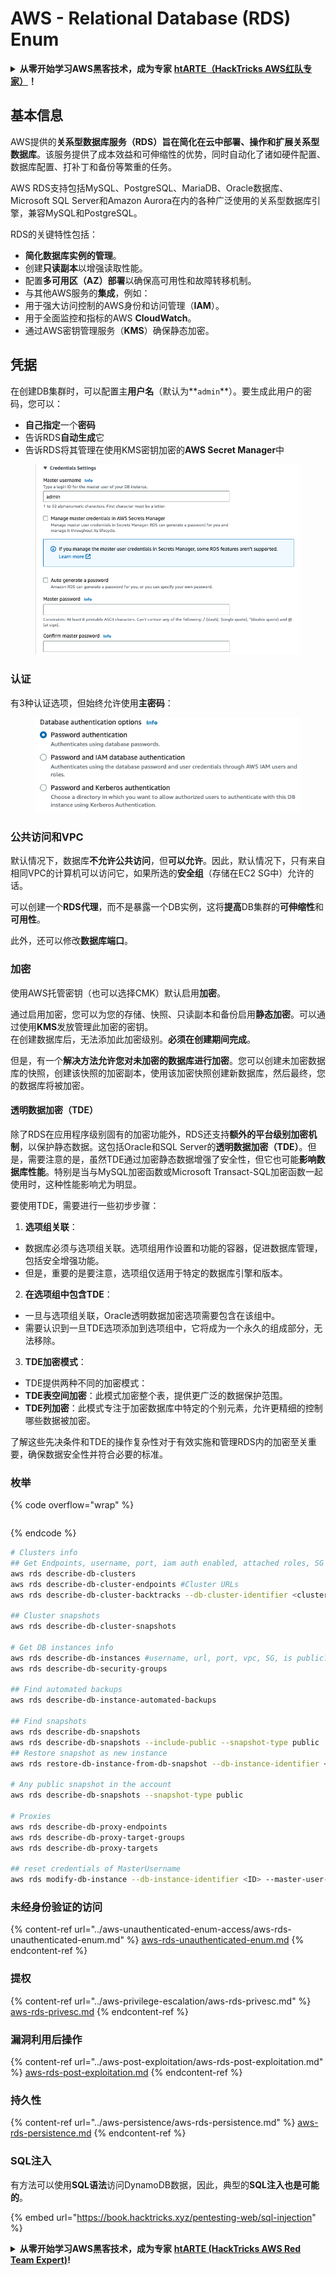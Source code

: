 # AWS - Relational Database (RDS) Enum

<details>

<summary><strong>从零开始学习AWS黑客技术，成为专家</strong> <a href="https://training.hacktricks.xyz/courses/arte"><strong>htARTE（HackTricks AWS红队专家）</strong></a><strong>！</strong></summary>

支持HackTricks的其他方式：

* 如果您想看到您的**公司在HackTricks中做广告**或**下载PDF格式的HackTricks**，请查看[**订阅计划**](https://github.com/sponsors/carlospolop)!
* 获取[**官方PEASS & HackTricks周边产品**](https://peass.creator-spring.com)
* 探索[**PEASS家族**](https://opensea.io/collection/the-peass-family)，我们的独家[NFTs](https://opensea.io/collection/the-peass-family)收藏品
* **加入** 💬 [**Discord群**](https://discord.gg/hRep4RUj7f) 或 [**电报群**](https://t.me/peass) 或在**Twitter**上关注我们 🐦 [**@hacktricks\_live**](https://twitter.com/hacktricks\_live)**。**
* 通过向[**HackTricks**](https://github.com/carlospolop/hacktricks)和[**HackTricks Cloud**](https://github.com/carlospolop/hacktricks-cloud) github仓库提交PR来分享您的黑客技巧。

</details>

## 基本信息

AWS提供的**关系型数据库服务（RDS）旨在简化在云中部署、操作和扩展关系型数据库**。该服务提供了成本效益和可伸缩性的优势，同时自动化了诸如硬件配置、数据库配置、打补丁和备份等繁重的任务。

AWS RDS支持包括MySQL、PostgreSQL、MariaDB、Oracle数据库、Microsoft SQL Server和Amazon Aurora在内的各种广泛使用的关系型数据库引擎，兼容MySQL和PostgreSQL。

RDS的关键特性包括：

* **简化数据库实例的管理**。
* 创建**只读副本**以增强读取性能。
* 配置**多可用区（AZ）部署**以确保高可用性和故障转移机制。
* 与其他AWS服务的**集成**，例如：
* 用于强大访问控制的AWS身份和访问管理（**IAM**）。
* 用于全面监控和指标的AWS **CloudWatch**。
* 通过AWS密钥管理服务（**KMS**）确保静态加密。

## 凭据

在创建DB集群时，可以配置主**用户名**（默认为\*\*`admin`\*\*）。要生成此用户的密码，您可以：

* **自己指定**一个**密码**
* 告诉RDS**自动生成**它
* 告诉RDS将其管理在使用KMS密钥加密的**AWS Secret Manager**中

<figure><img src="../../../.gitbook/assets/image (18) (1).png" alt=""><figcaption></figcaption></figure>

### 认证

有3种认证选项，但始终允许使用**主密码**：

<figure><img src="../../../.gitbook/assets/image (19) (2).png" alt=""><figcaption></figcaption></figure>

### 公共访问和VPC

默认情况下，数据库**不允许公共访问**，但**可以允许**。因此，默认情况下，只有来自相同VPC的计算机可以访问它，如果所选的**安全组**（存储在EC2 SG中）允许的话。

可以创建一个**RDS代理**，而不是暴露一个DB实例，这将**提高**DB集群的**可伸缩性**和**可用性**。

此外，还可以修改**数据库端口**。

### 加密

使用AWS托管密钥（也可以选择CMK）默认启用**加密**。

通过启用加密，您可以为您的存储、快照、只读副本和备份启用**静态加密**。可以通过使用**KMS**发放管理此加密的密钥。\
在创建数据库后，无法添加此加密级别。**必须在创建期间完成**。

但是，有一个**解决方法允许您对未加密的数据库进行加密**。您可以创建未加密数据库的快照，创建该快照的加密副本，使用该加密快照创建新数据库，然后最终，您的数据库将被加密。

#### 透明数据加密（TDE）

除了RDS在应用程序级别固有的加密功能外，RDS还支持**额外的平台级别加密机制**，以保护静态数据。这包括Oracle和SQL Server的**透明数据加密（TDE）**。但是，需要注意的是，虽然TDE通过加密静态数据增强了安全性，但它也可能**影响数据库性能**。特别是当与MySQL加密函数或Microsoft Transact-SQL加密函数一起使用时，这种性能影响尤为明显。

要使用TDE，需要进行一些初步步骤：

1. **选项组关联**：

* 数据库必须与选项组关联。选项组用作设置和功能的容器，促进数据库管理，包括安全增强功能。
* 但是，重要的是要注意，选项组仅适用于特定的数据库引擎和版本。

2. **在选项组中包含TDE**：

* 一旦与选项组关联，Oracle透明数据加密选项需要包含在该组中。
* 需要认识到一旦TDE选项添加到选项组中，它将成为一个永久的组成部分，无法移除。

3. **TDE加密模式**：

* TDE提供两种不同的加密模式：
* **TDE表空间加密**：此模式加密整个表，提供更广泛的数据保护范围。
* **TDE列加密**：此模式专注于加密数据库中特定的个别元素，允许更精细的控制哪些数据被加密。

了解这些先决条件和TDE的操作复杂性对于有效实施和管理RDS内的加密至关重要，确保数据安全性并符合必要的标准。

### 枚举

{% code overflow="wrap" %}
```
```
{% endcode %}

```bash
# Clusters info
## Get Endpoints, username, port, iam auth enabled, attached roles, SG
aws rds describe-db-clusters
aws rds describe-db-cluster-endpoints #Cluster URLs
aws rds describe-db-cluster-backtracks --db-cluster-identifier <cluster-name>

## Cluster snapshots
aws rds describe-db-cluster-snapshots

# Get DB instances info
aws rds describe-db-instances #username, url, port, vpc, SG, is public?
aws rds describe-db-security-groups

## Find automated backups
aws rds describe-db-instance-automated-backups

## Find snapshots
aws rds describe-db-snapshots
aws rds describe-db-snapshots --include-public --snapshot-type public
## Restore snapshot as new instance
aws rds restore-db-instance-from-db-snapshot --db-instance-identifier <ID> --db-snapshot-identifier <ID> --availability-zone us-west-2a

# Any public snapshot in the account
aws rds describe-db-snapshots --snapshot-type public

# Proxies
aws rds describe-db-proxy-endpoints
aws rds describe-db-proxy-target-groups
aws rds describe-db-proxy-targets

## reset credentials of MasterUsername
aws rds modify-db-instance --db-instance-identifier <ID> --master-user-password <NewPassword> --apply-immediately
```

### 未经身份验证的访问

{% content-ref url="../aws-unauthenticated-enum-access/aws-rds-unauthenticated-enum.md" %}
[aws-rds-unauthenticated-enum.md](../aws-unauthenticated-enum-access/aws-rds-unauthenticated-enum.md)
{% endcontent-ref %}

### 提权

{% content-ref url="../aws-privilege-escalation/aws-rds-privesc.md" %}
[aws-rds-privesc.md](../aws-privilege-escalation/aws-rds-privesc.md)
{% endcontent-ref %}

### 漏洞利用后操作

{% content-ref url="../aws-post-exploitation/aws-rds-post-exploitation.md" %}
[aws-rds-post-exploitation.md](../aws-post-exploitation/aws-rds-post-exploitation.md)
{% endcontent-ref %}

### 持久性

{% content-ref url="../aws-persistence/aws-rds-persistence.md" %}
[aws-rds-persistence.md](../aws-persistence/aws-rds-persistence.md)
{% endcontent-ref %}

### SQL注入

有方法可以使用**SQL语法**访问DynamoDB数据，因此，典型的**SQL注入也是可能的**。

{% embed url="https://book.hacktricks.xyz/pentesting-web/sql-injection" %}

<details>

<summary><strong>从零开始学习AWS黑客技术，成为专家</strong> <a href="https://training.hacktricks.xyz/courses/arte"><strong>htARTE (HackTricks AWS Red Team Expert)</strong></a><strong>!</strong></summary>

支持HackTricks的其他方式：

* 如果您想看到您的**公司在HackTricks中做广告**或**下载PDF格式的HackTricks**，请查看[**订阅计划**](https://github.com/sponsors/carlospolop)!
* 获取[**官方PEASS & HackTricks周边产品**](https://peass.creator-spring.com)
* 发现[**PEASS家族**](https://opensea.io/collection/the-peass-family)，我们的独家[**NFTs**](https://opensea.io/collection/the-peass-family)
* **加入** 💬 [**Discord群组**](https://discord.gg/hRep4RUj7f) 或 [**电报群组**](https://t.me/peass) 或在**Twitter**上关注我们 🐦 [**@hacktricks\_live**](https://twitter.com/hacktricks\_live)**.**
* 通过向[**HackTricks**](https://github.com/carlospolop/hacktricks)和[**HackTricks Cloud**](https://github.com/carlospolop/hacktricks-cloud) github仓库提交PR来分享您的黑客技巧。

</details>
